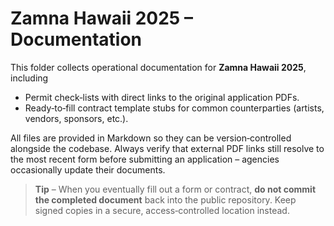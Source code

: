 # Zamna Hawaii 2025 – Documentation

This folder collects operational documentation for **Zamna Hawaii 2025**, including

* Permit check‑lists with direct links to the original application PDFs.
* Ready‑to‑fill contract template stubs for common counterparties (artists, vendors, sponsors, etc.).

All files are provided in Markdown so they can be version‑controlled alongside the
codebase.  Always verify that external PDF links still resolve to the most recent
form before submitting an application – agencies occasionally update their
documents.

> **Tip** – When you eventually fill out a form or contract, **do not commit the
> completed document** back into the public repository.  Keep signed copies in a
> secure, access‑controlled location instead.

